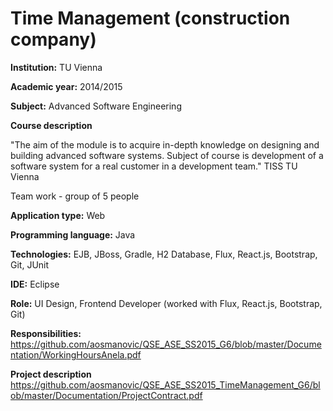 # Time Management (construction company)

**Institution:** TU Vienna

**Academic year:** 2014/2015

**Subject:** Advanced Software Engineering

**Course description**

"The aim of the module is to acquire in-depth knowledge on designing and building advanced software systems. Subject of course is development of a software system for a real customer in a development team." TISS TU Vienna

Team work - group of 5 people

**Application type:** Web

**Programming language:** Java

**Technologies:** EJB, JBoss, Gradle, H2 Database, Flux, React.js, Bootstrap, Git, JUnit

**IDE:** Eclipse

**Role:** UI Design, Frontend Developer (worked with Flux, React.js, Bootstrap, Git)

**Responsibilities:** https://github.com/aosmanovic/QSE_ASE_SS2015_G6/blob/master/Documentation/WorkingHoursAnela.pdf

**Project description**
https://github.com/aosmanovic/QSE_ASE_SS2015_TimeManagement_G6/blob/master/Documentation/ProjectContract.pdf


